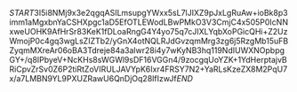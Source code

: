 $START$3I5i8NMj9x3e2qgqASILmsupgYWxx5sL7lJIXZ9pJxLgRuAw+ioBk8p3imm1aMgxbnYaCSHXpgc1aD5EfOTLEWodLBwPMkO3V3CmjC4x505P0IcNNxweUOHK9AfHrSr83KeK1fDLoaRngG4Y4yo75q7cJIXLYqbXoPGicQHi+Z2UzWmojP0c4gq3wgLsZIZTb2/yGnX4otNQLRJdGvzqmMrg3zg6j5RzgMb15uFBZyqmMXreAr06oBA3Tdreje84a3alwr28i4y7wKyNB3hq119NdIUWXNOpbpgGY+/q8IPbyeV+NcKHs8sWGWl9sDF16VGGn4/9zocgqUoYZK+1YdHerptajvBRiCpvZrSv0Z6P2tiRtZoVIRULJAVYpK6Ixr4FRSY7N2+YaRLsKzeZX8M2PqU7x/a7LMBN9YL9PXUZRawU6QnDjOq28lfIzwJf$END$